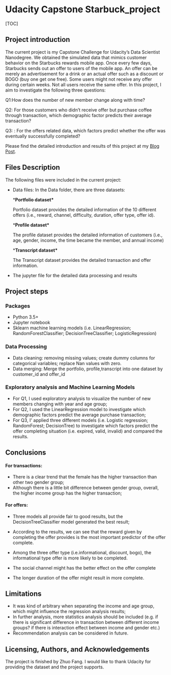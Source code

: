 # Udacity Capstone Starbuck_project

[TOC]

## Project introduction

The current project is my Capstone Challenge for Udacity’s Data Scientist Nanodegree. We obtained the simulated data that mimics customer behavior on the Starbucks rewards mobile app. Once every few days, Starbucks sends out an offer to users of the mobile app. An offer can be merely an advertisement for a drink or an actual offer such as a discount or BOGO (buy one get one free). Some users might not receive any offer during certain weeks. Not all users receive the same offer. In this project, I aim to investigate the following three questions:

Q1:How does the number of new member change along with time?

Q2: For those customers who didn’t receive offer but purchase coffee through transaction, which demographic factor predicts their average transaction?

Q3: : For the offers related data, which factors predict whether the offer was eventually successfully completed?

Please find the detailed introduction and results of this project at my [Blog Post](https://lydiafz-zoe.medium.com/will-you-redeem-a-cup-of-coffee-c7703383d2b5).

## Files Description

The following files were included in the current project:

- Data files: In the Data folder, there are three datasets:

    ***Portfolio dataset\*** 

  Portfolio dataset provides the detailed information of the 10 different offers (i.e., reward, channel, difficulty, duration, offer type, offer id). 

    ***Profile dataset\***

  The profile dataset provides the detailed information of customers (i.e., age, gender, income, the time became the member, and annual income)

    ***Transcript dataset\***

  The Transcript dataset provides the detailed transaction and offer information.

- The jupyter file for the detailed data processing and results

## Project steps

### Packages

- Python 3.5+
- Jupyter notebook
- Sklearn machine learning models (i.e. LinearRegression; RandomForestClassifier; DecisionTreeClassifier; LogisticRegression)

### Data Processing

- Data cleaning: removing missing values; create dummy columns for categorical variables; replace Nan values with zero.
- Data merging: Merge the portfolio, profile,transcript into one dataset by customer_id and offer_id

### Exploratory analysis and Machine Learning Models

- For Q1, I used exploratory analysis to visualize the number of new members changing with year and age group;
- For Q2, I used the LinearRegression model to investigate which demographic factors predict the average purchase transaction;
- For Q3, I' applied three different models (i.e. Logistic regression; RandomForest; DecisionTree) to investigate which factors predict the offer completing situation (i.e. expired, valid, invalid) and compared the results.

## Conclusions

#### For transactions:

- There is a clear trend that the female has the higher transaction than other two gender group;
- Although there is a little bit difference between gender group, overall, the higher income group has the higher transaction;

#### For offers:

- Three models all provide fair to good results, but the DecisionTreeClassifier model generated the best result;
- According  to  the results, we can see that the reward given by completing the offer provides is the most important predictor of the offer complete.
- Among the three offer type (i.e.informational, discount, bogo), the informational type offer is more likely to be completed.

- The  social channel might has the better effect on the offer complete
- The longer duration of the offer might result in more complete.

## Limitations

- It was kind of arbitrary when separating the income and age group, which might influence the regression analysis results;
- In further analysis, more statistics analysis should be included (e.g. if there is significant difference in transaction between different income groups? if there is interaction effect between income and gender etc.)
- Recommendation analysis can be considered in future.

## Licensing, Authors, and Acknowledgements

The project is finished by Zhuo Fang. I would like to thank Udacity for providing the dataset and the project supports.